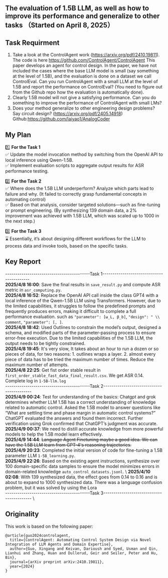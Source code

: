 ## The evaluation of 1.5B LLM, as well as how to improve its performance and generalize to other tasks （Started on April 8, 2025）

## Task Requirment
1. Take a look at the ControlAgent work (https://arxiv.org/pdf/2410.19811). The code is here https://github.com/ControlAgent/ControlAgent
This paper develops an agent for control design. In the paper, we have not included the cases where the base LLM model is small (say something at the level of 1.5B), and the evaluation is done on a dataset we call ControlEval. Can you run ControlAgent with a small LLM at the level of 1.5B and report the performance on ControlEval? (You need to figure out from the Github repo how the evaluation is automatically done).
2. Clearly 1.5B model will not give a satisfying performance. Can you do something to improve the performance of ControlAgent with small LMs?
3. Does your method generalize to other engineering design problems? Say circuit design? (https://arxiv.org/pdf/2405.14918) Github:https://github.com/laiyao1/AnalogCoder

## My Plan
1️⃣ **For the Task 1**\
✅ Update the model invocation method by switching from the OpenAI API to local inference using Qwen-1.5B. \
✅ Implement evaluation scripts to aggregate output results for ASR performance testing.

2️⃣ **For the Task 2** \
✅ Where does the 1.5B LLM underperform? Analyze which parts lead to failure and why.  (It failed to correctly grasp fundamental concepts in automating control) \
✅ Based on that analysis, consider targeted solutions—such as fine-tuning or prompt engineering. (By synthesizing 139 domain data, a 2% improvement was achieved with 1.5B LLM, which was scaled up to 1000 in the next step.)

3️⃣ **For the Task 3** \
⌛️ Essentially, it’s about designing different workflows for the LLM to process data and invoke tools, based on the specific tasks.

## Key Report 
------------------------------------------Task 1------------------------------------------ \
**2025/4/8 16:00**: Save the final results in `save_result.py` and compute ASR metric in `asr_computing.py`. \
**2025/4/8 16:52**: Replace the OpenAI API call inside the class GPT4 with a local inference of the Qwen-1.5B LLM using Transformers. However, due to the limited capabilities, it struggles to follow the predefined prompts and frequently produces errors, making it difficult to complete a full performance evaluation. such as `"parameter": [ω_L, β_b]`, `"design": " \\ comment`, `"parameter": [, ]`. \
**2025/4/8 18:42**: Used Outlines to constrain the model’s output, designed a schema, and modified parts of the parameter-passing process to ensure error-free execution. Due to the limited capabilities of the 1.5B LLM, the output needs to be tightly constrained. \
**2025/4/8 19:45**: It's very slow, It takes about an hour to run a dozen or so pieces of data, for two reasons: 1. outlines wraps a layer. 2. almost every piece of data has to be tried the maximum number of times. Reduce the maximum number of attempts. \
**2025/4/8 22:25**: Get fist order stable result in `first_order_stable_fast_data_final_result.csv`. We get ASR 0.14. Complete log in `1-5B-llm.log` \
------------------------------------------Task 2------------------------------------------ \
**2025/4/9 00:24**: Test for understanding of the basics: Chatgpt and grok determines whether LLM 1.5B has a correct understanding of knowledge related to automatic control. Asked the 1.5B model to answer questions like “What are settling time and phase margin in automatic control systems?”
ChatGPT evaluated the answers and found them incorrect. Further verification using Grok confirmed that ChatGPT’s judgment was accurate. \
**2025/4/9 00:37**: We need to distill accurate knowledge from more powerful models to help the 1.5B model learn effectively. \
**2025/4/9 14:44**: ~~Language Agent Finetuning maybe a good idea. We can have the 1.5B LLM learn from GPT-4's reasoning trajectories.~~ \
**2025/4/9 20:23**: Completed the initial version of code for fine-tuning a 1.5B parameter LLM `1-5B_learning.py`. \
**2025/4/9 22:26**: Based on the existing agent instructions, synthesize over 100 domain-specific data samples to ensure the model minimizes errors in domain-related knowledge `auto_control_datasets.jsonl`. \ 
**2025/4/10 02:08**: With 139 synthesized data, the effect goes from 0.14 to 0.16 and is about to expand to 1000 synthesized data. There was a language confusion problem, but it was solved by using the Lora\
------------------------------------------Task 3------------------------------------------ \


## Originality

This work is based on the following paper:

```
@article{guo2024controlagent,
  title={ControlAgent: Automating Control System Design via Novel Integration of LLM Agents and Domain Expertise},
  author={Guo, Xingang and Keivan, Darioush and Syed, Usman and Qin, Lianhui and Zhang, Huan and Dullerud, Geir and Seiler, Peter and Hu, Bin},
  journal={arXiv preprint arXiv:2410.19811},
  year={2024}
}
```
